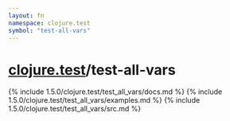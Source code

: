 ```yaml
---
layout: fn
namespace: clojure.test
symbol: "test-all-vars"
---
```


# [clojure.test](../)/test-all-vars

{% include 1.5.0/clojure.test/test_all_vars/docs.md %}
{% include 1.5.0/clojure.test/test_all_vars/examples.md %}
{% include 1.5.0/clojure.test/test_all_vars/src.md %}

